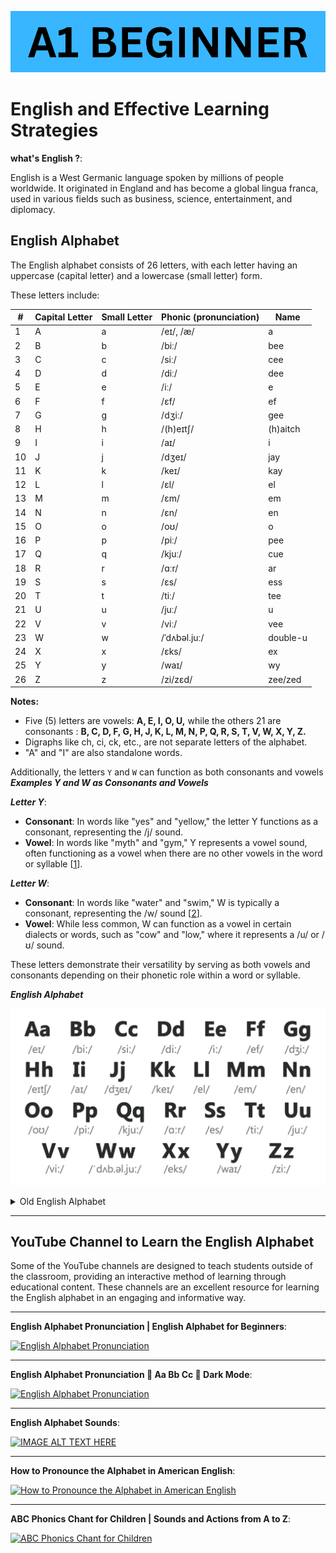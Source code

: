 ![A1](/Images/English%20Learning%20Hub%20A1-Menu.png)

# English and Effective Learning Strategies

**what's English ?**:

English is a West Germanic language spoken by millions of people worldwide. It originated in England and has become a global lingua franca, used in various fields such as business, science, entertainment, and diplomacy.

## English Alphabet

The English alphabet consists of 26 letters, with each letter having an uppercase (capital letter) and a lowercase (small letter) form.

These letters include:

| #   | Capital Letter | Small Letter | Phonic (pronunciation) | Name  |
| --- | -------------- | ------------ | ----------------------- | ----- |
| 1   | A              | a            | /eɪ/, /æ/               | a     |
| 2   | B              | b            | /biː/                   | bee   |
| 3   | C              | c            | /siː/                   | cee   |
| 4   | D              | d            | /diː/                   | dee   |
| 5   | E              | e            | /iː/                    | e     |
| 6   | F              | f            | /ɛf/                    | ef    |
| 7   | G              | g            | /dʒiː/                  | gee   |
| 8   | H              | h            | /(h)eɪtʃ/               | (h)aitch |
| 9   | I              | i            | /aɪ/                    | i     |
| 10  | J              | j            | /dʒeɪ/                  | jay   |
| 11  | K              | k            | /keɪ/                   | kay   |
| 12  | L              | l            | /ɛl/                    | el    |
| 13  | M              | m            | /ɛm/                    | em    |
| 14  | N              | n            | /ɛn/                    | en    |
| 15  | O              | o            | /oʊ/                    | o     |
| 16  | P              | p            | /piː/                   | pee   |
| 17  | Q              | q            | /kjuː/                  | cue   |
| 18  | R              | r            | /ɑːr/                   | ar    |
| 19  | S              | s            | /ɛs/                    | ess   |
| 20  | T              | t            | /tiː/                   | tee   |
| 21  | U              | u            | /juː/                   | u     |
| 22  | V              | v            | /viː/                   | vee   |
| 23  | W              | w            | /ˈdʌbəl.juː/            | double-u |
| 24  | X              | x            | /ɛks/                   | ex    |
| 25  | Y              | y            | /waɪ/                   | wy    |
| 26  | Z              | z            | /zi/zɛd/                | zee/zed |

**Notes:**

- Five (5) letters are vowels: **A, E, I, O, U,** while the others 21 are consonants : **B, C, D, F, G, H, J, K, L, M, N, P, Q, R, S, T, V, W, X, Y, Z.**
- Digraphs like ch, ci, ck, etc., are not separate letters of the alphabet.
- "A" and "I" are also standalone words.

Additionally, the letters `Y` and `W` can function as both consonants and vowels  
***Examples Y and W as Consonants and Vowels***

***Letter Y***:

- **Consonant**: In words like "yes" and "yellow," the letter Y functions as a consonant, representing the /j/ sound.
- **Vowel**: In words like "myth" and "gym," Y represents a vowel sound, often functioning as a vowel when there are no other vowels in the word or syllable [[1](https://www.merriam-webster.com/grammar/why-y-is-sometimes-a-vowel-usage)].

***Letter W***:

- **Consonant**: In words like "water" and "swim," W is typically a consonant, representing the /w/ sound [[2](https://www.dictionary.com/e/w-vowel/)].
- **Vowel**: While less common, W can function as a vowel in certain dialects or words, such as "cow" and "low," where it represents a /u/ or /ʊ/ sound.

These letters demonstrate their versatility by serving as both vowels and consonants depending on their phonetic role within a word or syllable.

***English Alphabet***

![Alphabet](/Images/1%20English%20Alphabet.mp4.png)

<details>

<summary>Old English Alphabet</summary>

The Old English alphabet, recorded in 1011 by monk Byrhtferð, comprised 29 letters. It included the 24 letters of the Latin alphabet, such as A, B, C, ..., Z, & (ampersand), and also featured five additional English letters:

1. **Long S (ſ):** Representing the s sound, it resembled an elongated lowercase f.
2. **Eth (Ð and ð):** Denoted the th sound, similar to the modern "th" in "this."
3. **Thorn (þ):** Also symbolized the th sound, often confused with eth.
4. **Wynn (ƿ):** Represented the w sound, later replaced by the letter "w" in Modern English.
5. **Ash (ᚫ; later Æ and æ):** Signified the ae diphthong, eventually evolving into the ligature Æ in later Old English and eventually Modern English.

In Old English, the alphabet lacked the letters J, U, and W, which were introduced later in Modern English.

The Old English alphabet consisted of 24 Latin letters and five additional English letters, including symbols for specific sounds like thorn and eth [[1](https://en.wikipedia.org/wiki/Old_English_Latin_alphabet)]. It didn't include the letters J, U, and W, which were incorporated into Modern English [[6](https://www.youtube.com/watch?v=wJxKyh9e5_A)].

The English alphabet is derived from the Latin script.
The ampersand (&) was the 27th letter until 1835.
The English alphabet is derived from the Latin script.
Old English had 29 letters and did not include J, U, and W.

</details>

---

## YouTube Channel to Learn the English Alphabet

Some of the YouTube channels are designed to teach students outside of the classroom, providing an interactive method of learning through educational content. These channels are an excellent resource for learning the English alphabet in an engaging and informative way.

---

**English Alphabet Pronunciation | English Alphabet for Beginners**:

[![English Alphabet Pronunciation](https://img.youtube.com/vi/um3YrKRfsr0/0.jpg)](https://www.youtube.com/watch?v=um3YrKRfsr0)

---

**English Alphabet Pronunciation 📌 Aa Bb Cc 🌙 Dark Mode**:

[![English Alphabet Pronunciation](https://img.youtube.com/vi/X15lZVm1KP8/0.jpg)](https://www.youtube.com/watch?v=X15lZVm1KP8)

---

**English Alphabet Sounds**:

[![IMAGE ALT TEXT HERE](https://img.youtube.com/vi/Sx3QNVXyyKc/0.jpg)](https://www.youtube.com/watch?v=Sx3QNVXyyKc)

---

**How to Pronounce the Alphabet in American English**:

[![How to Pronounce the Alphabet in American English](https://img.youtube.com/vi/9-632tDb_F0/0.jpg)](https://www.youtube.com/watch?v=9-632tDb_F0)

---

**ABC Phonics Chant for Children | Sounds and Actions from A to Z**:

[![ABC Phonics Chant for Children](https://img.youtube.com/vi/ChqnN3cKzXQ/0.jpg)](https://www.youtube.com/watch?v=ChqnN3cKzXQ)
